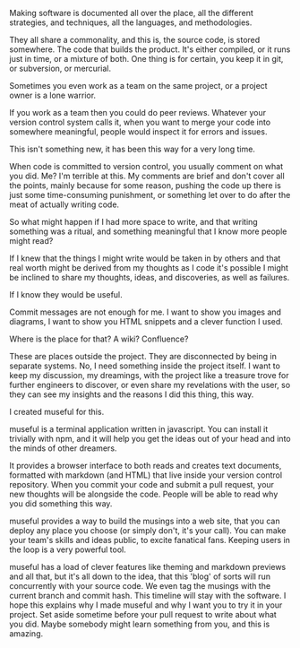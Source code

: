 
[meta-title]: <> (Why museful exists)
[meta-date]: <> (2020-04-13T12:42:12.775Z)
[meta-branch]: <> (master)
[meta-commit]: <> (none)
[meta-user]: <> (Lee Nattress)


Making software is documented all over the place, all the different strategies, and techniques, all the languages, and methodologies.

They all share a commonality, and this is, the source code, is stored somewhere. The code that builds the product. It's either compiled, or it runs just in time, or a mixture of both. One thing is for certain, you keep it in git, or subversion, or mercurial.

Sometimes you even work as a team on the same project, or a project owner is a lone warrior.

If you work as a team then you could do peer reviews. Whatever your version control system calls it, when you want to merge your code into somewhere meaningful, people would inspect it for errors and issues.

This isn't something new, it has been this way for a very long time.

When code is committed to version control, you usually comment on what you did. Me? I'm terrible at this. My comments are brief and don't cover all the points, mainly because for some reason, pushing the code up there is just some time-consuming punishment, or something let over to do after the meat of actually writing code.

So what might happen if I had more space to write, and that writing something was a ritual, and something meaningful that I know more people might read?

If I knew that the things I might write would be taken in by others and that real worth might be derived from my thoughts as I code it's possible I might be inclined to share my thoughts, ideas, and discoveries, as well as failures.

If I know they would be useful.

Commit messages are not enough for me. I want to show you images and diagrams, I want to show you HTML snippets and a clever function I used.

Where is the place for that? A wiki? Confluence?

These are places outside the project. They are disconnected by being in separate systems. No, I need something inside the project itself. I want to keep my discussion, my dreamings, with the project like a treasure trove for further engineers to discover, or even share my revelations with the user, so they can see my insights and the reasons I did this thing, this way.

I created museful for this.

museful is a terminal application written in javascript. You can install it trivially with npm, and it will help you get the ideas out of your head and into the minds of other dreamers.

It provides a browser interface to both reads and creates text documents, formatted with markdown (and HTML) that live inside your version control repository. When you commit your code and submit a pull request, your new thoughts will be alongside the code. People will be able to read why you did something this way.

museful provides a way to build the musings into a web site, that you can deploy any place you choose (or simply don't, it's your call). You can make your team's skills and ideas public, to excite fanatical fans. Keeping users in the loop is a very powerful tool.

museful has a load of clever features like theming and markdown previews and all that, but it's all down to the idea, that this 'blog' of sorts will run concurrently with your source code. We even tag the musings with the current branch and commit hash.
This timeline will stay with the software.
I hope this explains why I made museful and why I want you to try it in your project. Set aside sometime before your pull request to write about what you did. Maybe somebody might learn something from you, and this is amazing.